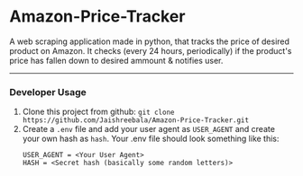# Amazon-Price-Tracker

A web scraping application made in python, that tracks the price of desired product on Amazon.
It checks (every 24 hours, periodically) if the product's price has fallen down to desired ammount & notifies user.

---

### Developer Usage
1. Clone this project from github: `git clone https://github.com/Jaishreebala/Amazon-Price-Tracker.git`
2. Create a `.env` file and add your user agent as `USER_AGENT` and create your own hash as `hash`. Your .env file should look something like this: 
    ```
    USER_AGENT = <Your User Agent>
    HASH = <Secret hash (basically some random letters)>
    ```